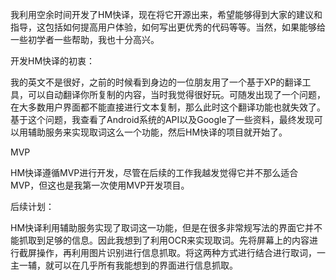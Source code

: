 我利用空余时间开发了HM快译，现在将它开源出来，希望能够得到大家的建议和指导，这包括如何提高用户体验，如何写出更优秀的代码等等。当然，如果能够给一些初学者一些帮助，我也十分高兴。

开发HM快译的初衷：

我的英文不是很好，之前的时候看到身边的一位朋友用了一个基于XP的翻译工具，可以自动翻译你所复制的内容，当时我觉得很好玩。可随发出现了一个问题，在大多数用户界面都不能直接进行文本复制，那么此时这个翻译功能也就失效了。基于这个问题，我查看了Android系统的API以及Google了一些资料，最终发现可以用辅助服务来实现取词这么一个功能，然后HM快译的项目就开始了。

MVP

HM快译遵循MVP进行开发，尽管在后续的工作我越发觉得它并不那么适合MVP，但这也是我第一次使用MVP开发项目。



后续计划：

HM快译利用辅助服务实现了取词这一功能，但是在很多非常规写法的界面它并不能抓取到足够的信息。因此我想到了利用OCR来实现取词。先将屏幕上的内容进行截屏操作，再利用图片识别进行信息抓取。将这两种方式进行结合进行取词，一主一辅，就可以在几乎所有我能想到的界面进行信息抓取。








